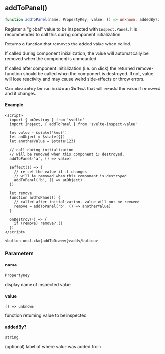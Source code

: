 <h2 id="add-to-panel">addToPanel()</h2>

```ts
function addToPanel(name: PropertyKey, value: () => unknown, addedBy?: string): () => void
```

Register a "global" value to be inspected with `Inspect.Panel`.
It is recommended to call this during component initialization.

Returns a function that removes the added value when called.

If called during component initialization, the value will automatically be removed when the component is unmounted.

If called after component initialization (i.e. on click) the returned remove-function should be called when the component is destroyed.
If not, value will lose reactivity and may cause weird side-effects or throw errors.

Can also safely be run inside an $effect that will re-add the value if removed and it changes.

#### Example

```svelte
<script>
  import { onDestroy } from 'svelte'
  import Inspect, { addToPanel } from 'svelte-inspect-value'

  let value = $state('test')
  let anObject = $state({})
  let anotherValue = $state(123)

  // call during initialization
  // will be removed when this component is destroyed.
  addToPanel('a', () => value)

  $effect(() => {
    // re-set the value if it changes
    // will be removed when this component is destroyed.
    addToPanel('b', () => anObject)
  })

  let remove
  function addToPanel() {
    // called after initialization. value will not be removed
    remove = addToPanel('b', () => anotherValue)
  }

  onDestroy(() => {
    if (remove) remove?.()
  })
</script>

<button onclick={addToDrawer}>add</button>
```

### Parameters

#### name

`PropertyKey`

display name of inspected value

#### value

`() => unknown`

function returning value to be inspected

#### addedBy?

`string`

(optional) label of where value was added from

